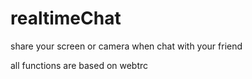 # realtimeChat
share your screen or camera when chat with your friend


all functions are based on webtrc
